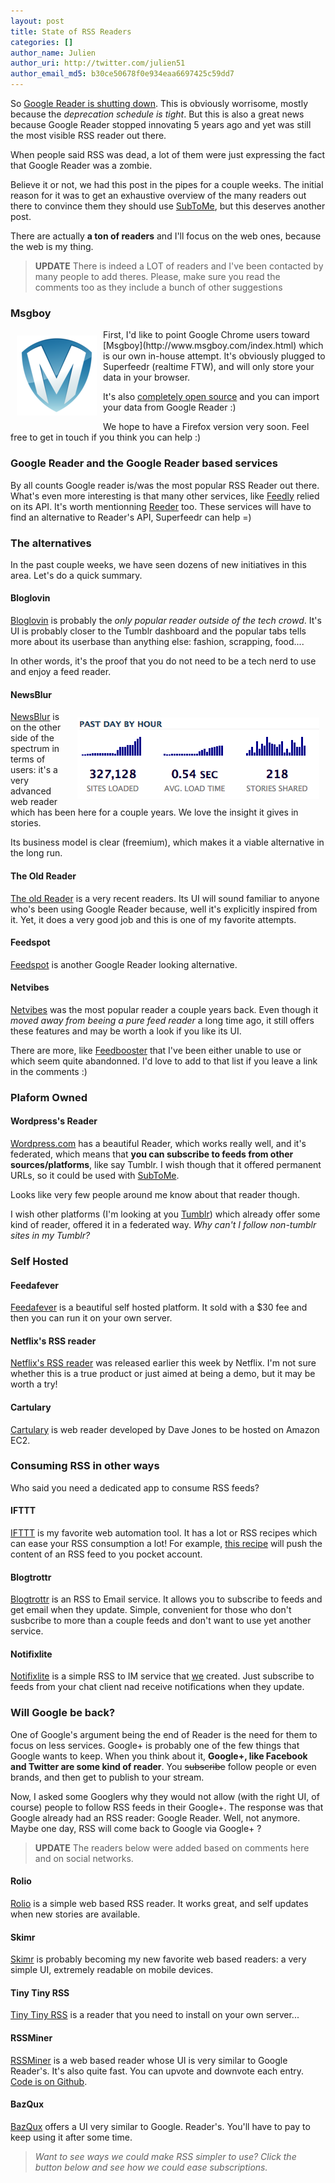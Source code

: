 ```yaml
---
layout: post
title: State of RSS Readers
categories: []
author_name: Julien
author_uri: http://twitter.com/julien51
author_email_md5: b30ce50678f0e934eaa6697425c59dd7
---
```


So [Google Reader is shutting down](http://googlereader.blogspot.fr/2013/03/powering-down-google-reader.html). This is obviously worrisome, mostly because the *deprecation schedule is tight*. But this is also a great news because Google Reader stopped innovating 5 years ago and yet was still the most visible RSS reader out there. 

When people said RSS was dead, a lot of them were just expressing the fact that Google Reader was a zombie.

Believe it or not, we had this post in the pipes for a couple weeks. 
The initial reason for it was to get an exhaustive overview of the many readers out there to convince them they should use [SubToMe](https://www.subtome.com/), but this deserves another post.

There are actually **a ton of readers** and I'll focus on the web ones, because the web is my thing.

> **UPDATE** There is indeed a LOT of readers and I've been contacted by many people to add theres. Please, make sure you read the comments too as they include a bunch of other suggestions

### Msgboy

<img src="../images/msgboy.png" alt="Msgboy" style="float:left; margin: 10px">
First, I'd like to point Google Chrome users toward [Msgboy](http://www.msgboy.com/index.html) which is our own in-house attempt.
It's obviously plugged to Superfeedr (realtime FTW), and will only store your data in your browser. 

It's also [completely open source](https://github.com/superfeedr/msgboy) and you can import your data from Google Reader :)

We hope to have a Firefox version very soon. Feel free to get in touch if you think you can help :) 

### Google Reader and the Google Reader based services

By all counts Google reader is/was the most popular RSS Reader out there. What's even more interesting is that many other services, like [Feedly](http://www.feedly.com/) relied on its API. It's worth mentionning [Reeder](http://reederapp.com/) too. These services will have to find an alternative to Reader's API, Superfeedr can help =)

### The alternatives

In the past couple weeks, we have seen dozens of new initiatives in this area. Let's do a quick summary.

#### Bloglovin

[Bloglovin](http://www.bloglovin.com/) is probably the *only popular reader outside of the tech crowd*. It's UI is probably closer to the Tumblr dashboard and the popular tabs tells more about its userbase than anything else: fashion, scrapping, food....

In other words, it's the proof that you do not need to be a tech nerd to use and enjoy a feed reader. 

#### NewsBlur

<img src="../images/newblur-stats.png" alt="Msgboy" style="float:right; margin: 10px"> 

[NewsBlur](http://www.newsblur.com/) is on the other side of the spectrum in terms of users: it's a very advanced web reader which has been here for a couple years. We love the insight it gives in stories.

Its business model is clear (freemium), which makes it a viable alternative in the long run. 


#### The Old Reader

[The old Reader](http://theoldreader.com/) is a very recent readers. Its UI will sound familiar to anyone who's been using Google Reader because, well it's explicitly inspired from it. Yet, it does a very good job and this is one of my favorite attempts.

#### Feedspot

[Feedspot](http://feedspot.com/) is another Google Reader looking alternative.

#### Netvibes

[Netvibes](http://www.netvibes.com/) was the most popular reader a couple years back. Even though it *moved away from beeing a pure feed reader* a long time ago, it still offers these features and may be worth a look if you like its UI.

There are more, like [Feedbooster](http://feeds.qsensei.com/) that I've been either unable to use or which seem quite abandonned. I'd love to add to that list if you leave a link in the comments :)

### Plaform Owned

#### Wordpress's Reader

[Wordpress.com](http://wordpress.com/) has a beautiful Reader, which works really well, and it's federated, which means that **you can subscribe to feeds from other sources/platforms**, like say Tumblr. 
I wish though that it offered permanent URLs, so it could be used with [SubToMe](https://www.subtome.com/). 

Looks like very few people around me know about that reader though.

I wish other platforms (I'm looking at you [Tumblr](http://www.tumblr.com/dashboard)) which already offer some kind of reader, offered it in a federated way. *Why can't I follow non-tumblr sites in my Tumblr?*

### Self Hosted

#### Feedafever

[Feedafever](http://www.feedafever.com/) is a beautiful self hosted platform. It sold with a $30 fee and then you can run it on your own server.

#### Netflix's RSS reader

[Netflix's RSS reader](http://techblog.netflix.com/2013/03/introducing-first-netflixoss-recipe-rss.html) was released earlier this week by Netflix. I'm not sure whether this is a true product or just aimed at being a demo, but it may be worth a try!

#### Cartulary

[Cartulary](https://github.com/daveajones/cartulary) is web reader developed by Dave Jones to be hosted on Amazon EC2.

### Consuming RSS in other ways

Who said you need a dedicated app to consume RSS feeds?

#### IFTTT

[IFTTT](https://ifttt.com/) is my favorite web automation tool. It has a lot or RSS recipes which can ease your RSS consumption a lot!
For example, [this recipe](https://ifttt.com/recipes/83992) will push the content of an RSS feed to you pocket account. 

#### Blogtrottr

[Blogtrottr](http://blogtrottr.com/) is an RSS to Email service. It allows you to subscribe to feeds and get email when they update. Simple, convenient for those who don't susbcribe to more than a couple feeds and don't want to use yet another service.
 
#### Notifixlite

[Notifixlite](notifixlite.appspot.com) is a simple RSS to IM service that [we](http://superfeedr.com/) created. Just subscribe to feeds from your chat client nad receive notifications when they update.


### Will Google be back?

One of Google's argument being the end of Reader is the need for them to focus on less services. Google+ is probably one of the few things that Google wants to keep. When you think about it, **Google+, like Facebook and Twitter are some kind of reader**. You <del>subscribe</del> follow people or even brands, and then get to publish to your stream.

Now, I asked some Googlers why they would not allow (with the right UI, of course) people to follow RSS feeds in their Google+. The response was that Google already had an RSS reader: Google Reader. Well, not anymore.
Maybe one day, RSS will come back to Google via Google+ ?


> **UPDATE** The readers below were added based on comments here and on social networks.

#### Rolio

[Rolio](https://www.rolio.com/) is a simple web based RSS reader. It works great, and self updates when new stories are available.

#### Skimr

[Skimr](http://www.skimr.co/) is probably becoming my new favorite web based readers: a very simple UI, extremely readable on mobile devices. 

#### Tiny Tiny RSS

[Tiny Tiny RSS](http://tt-rss.org/index.html) is a reader that you need to install on your own server...

#### RSSMiner

[RSSMiner](http://rssminer.net/) is a web based reader whose UI is very similar to Google Reader's. It's also quite fast. You can upvote and downvote each entry. [Code is on Github](https://github.com/shenfeng/rssminer).

#### BazQux

[BazQux](http://bazqux.com/) offers a UI very similar to Google. Reader's. You'll have to pay to keep using it after some time.





> *Want to see ways we could make RSS simpler to use? Click the button below and see how we could ease subscriptions.*

